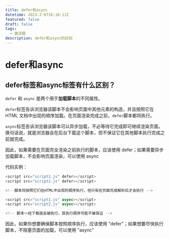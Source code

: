```yaml
---
title: defer和async
datetime: 2023-2-6T16:16:11Z
featured: false
draft: false
tags:
  - 面试题
description: defer和async的区别
---
```

# defer和async

## defer标签和async标签有什么区别？

`defer` 和 `async` 是两个用于**加载脚本**的不同属性。

`defer`标签告诉浏览器该脚本不会影响页面中其他元素的构造，并且按照它在 HTML 文档中出现的顺序加载。在页面渲染完成之前，`defer`脚本都将执行。

`async`标签告诉浏览器该脚本可以异步加载，不必等待它完成即可继续渲染页面。换句话说，就是浏览器会在后台下载这个脚本，但不保证它在其他脚本执行完成之前就完成。

因此，如果需要在页面完全渲染之前执行的脚本，应该使用 defer；如果需要异步加载脚本，不会影响页面渲染，可以使用 async

代码实例：
```js
<script src="script1.js" defer></script>
<script src="script2.js" defer></script>

<!--脚本将按照它们在HTML中出现的顺序执行，但只有在页面完成解析后才会执行 -->

<script src="script1.js" async></script>
<script src="script2.js" async></script>

<!-- 脚本一经下载就会被执行，其执行顺序可能不被保证 -->
```

因此，如果你想要确保脚本按照顺序执行，应该使用 "defer"；如果想要尽快执行脚本，不阻塞页面的加载，可以使用 "async"